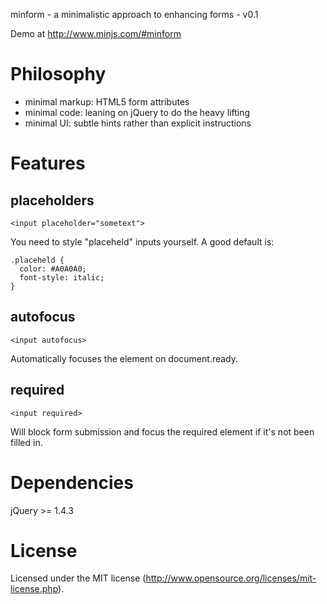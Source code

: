 minform - a minimalistic approach to enhancing forms - v0.1

Demo at http://www.minjs.com/#minform

# Philosophy

 - minimal markup: HTML5 form attributes
 - minimal code: leaning on jQuery to do the heavy lifting
 - minimal UI: subtle hints rather than explicit instructions

# Features

## placeholders

```
<input placeholder="sometext">
```

You need to style "placeheld" inputs yourself. A good default is:

```
.placeheld {
  color: #A0A0A0;
  font-style: italic;
}
```

## autofocus

```
<input autofocus>
```

Automatically focuses the element on document.ready.

## required

```
<input required>
```

Will block form submission and focus the required element if it's not been
filled in.

# Dependencies

jQuery >= 1.4.3

# License

Licensed under the MIT license (http://www.opensource.org/licenses/mit-license.php).
